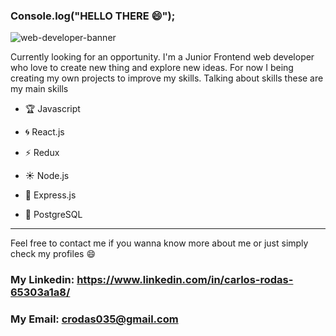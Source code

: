 ### Console.log("HELLO THERE 😄");
![web-developer-banner](https://user-images.githubusercontent.com/74597544/126309268-a7feff6e-2ad9-4b06-8c53-dac577ded3f1.png)


Currently looking for an opportunity. I'm a Junior Frontend web developer who love to create new thing and explore new ideas.
For now I being creating my own projects to improve my skills. Talking about skills these are my main skills

- :trophy: Javascript
- :cyclone: React.js
- :zap: Redux

- :sunny: Node.js
- :trident: Express.js
- :art: PostgreSQL

--------------------

Feel free to contact me if you wanna know more about me or just simply check my profiles :smile: 

### My Linkedin: https://www.linkedin.com/in/carlos-rodas-65303a1a8/ 

### My Email: crodas035@gmail.com

